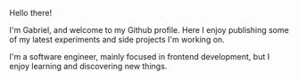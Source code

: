 
Hello there!

I'm Gabriel, and welcome to my Github profile. Here I enjoy publishing some of my latest experiments and side projects I'm working on.

I'm a software engineer, mainly focused in frontend development, but I enjoy learning and discovering new things.
